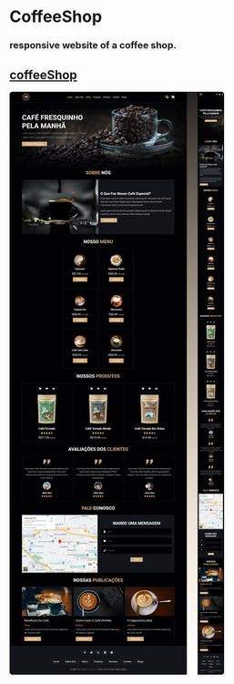 # CoffeeShop
### responsive website of a coffee shop.
## <a href="https://wesley-wilson.github.io/CoffeeShop/">coffeeShop</a>
<img src="./images/screenCoffee.png">
